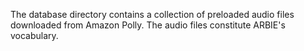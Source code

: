 The database directory contains a collection of preloaded audio files downloaded from Amazon Polly. The audio files constitute ARBIE's vocabulary.  

